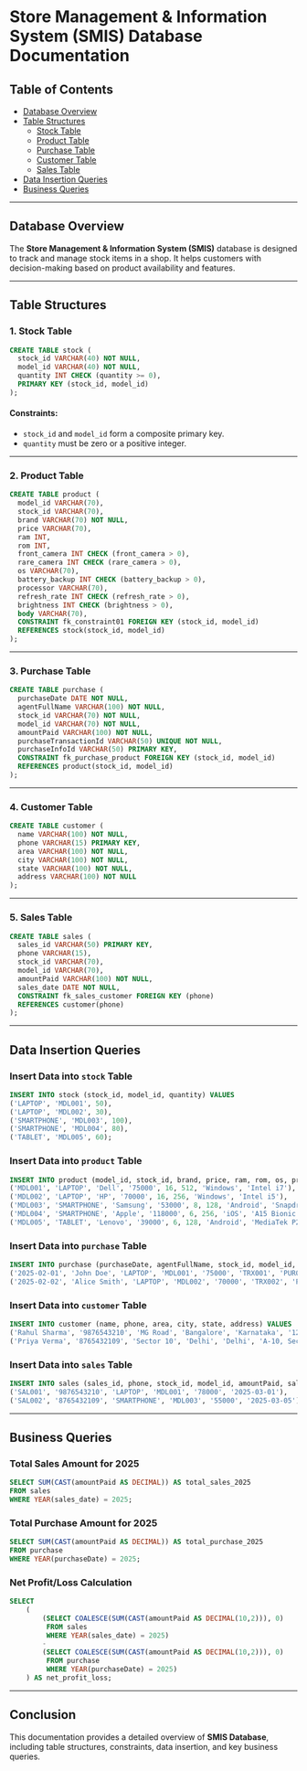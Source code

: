 # Store Management & Information System (SMIS) Database Documentation

## Table of Contents
- [Database Overview](#database-overview)
- [Table Structures](#table-structures)
  - [Stock Table](#stock-table)
  - [Product Table](#product-table)
  - [Purchase Table](#purchase-table)
  - [Customer Table](#customer-table)
  - [Sales Table](#sales-table)
- [Data Insertion Queries](#data-insertion-queries)
- [Business Queries](#business-queries)

---

## Database Overview
The **Store Management & Information System (SMIS)** database is designed to track and manage stock items in a shop. It helps customers with decision-making based on product availability and features.

---

## Table Structures

### 1. Stock Table
```sql
CREATE TABLE stock (
  stock_id VARCHAR(40) NOT NULL,
  model_id VARCHAR(40) NOT NULL,
  quantity INT CHECK (quantity >= 0),
  PRIMARY KEY (stock_id, model_id)
);
```
#### **Constraints:**
- `stock_id` and `model_id` form a composite primary key.
- `quantity` must be zero or a positive integer.

---

### 2. Product Table
```sql
CREATE TABLE product (
  model_id VARCHAR(70),
  stock_id VARCHAR(70),
  brand VARCHAR(70) NOT NULL,
  price VARCHAR(70),
  ram INT,
  rom INT,
  front_camera INT CHECK (front_camera > 0),
  rare_camera INT CHECK (rare_camera > 0),
  os VARCHAR(70),
  battery_backup INT CHECK (battery_backup > 0),
  processor VARCHAR(70),
  refresh_rate INT CHECK (refresh_rate > 0),
  brightness INT CHECK (brightness > 0),
  body VARCHAR(70),
  CONSTRAINT fk_constraint01 FOREIGN KEY (stock_id, model_id) 
  REFERENCES stock(stock_id, model_id)
);
```

---

### 3. Purchase Table
```sql
CREATE TABLE purchase (
  purchaseDate DATE NOT NULL,
  agentFullName VARCHAR(100) NOT NULL,
  stock_id VARCHAR(70) NOT NULL,
  model_id VARCHAR(70) NOT NULL,
  amountPaid VARCHAR(100) NOT NULL,
  purchaseTransactionId VARCHAR(50) UNIQUE NOT NULL,
  purchaseInfoId VARCHAR(50) PRIMARY KEY,
  CONSTRAINT fk_purchase_product FOREIGN KEY (stock_id, model_id) 
  REFERENCES product(stock_id, model_id)
);
```

---

### 4. Customer Table
```sql
CREATE TABLE customer (
  name VARCHAR(100) NOT NULL,
  phone VARCHAR(15) PRIMARY KEY,
  area VARCHAR(100) NOT NULL,
  city VARCHAR(100) NOT NULL,
  state VARCHAR(100) NOT NULL,
  address VARCHAR(100) NOT NULL
);
```

---

### 5. Sales Table
```sql
CREATE TABLE sales (
  sales_id VARCHAR(50) PRIMARY KEY,
  phone VARCHAR(15),
  stock_id VARCHAR(70),
  model_id VARCHAR(70),
  amountPaid VARCHAR(100) NOT NULL,
  sales_date DATE NOT NULL,
  CONSTRAINT fk_sales_customer FOREIGN KEY (phone) 
  REFERENCES customer(phone)
);
```

---

## Data Insertion Queries

### Insert Data into `stock` Table
```sql
INSERT INTO stock (stock_id, model_id, quantity) VALUES
('LAPTOP', 'MDL001', 50),
('LAPTOP', 'MDL002', 30),
('SMARTPHONE', 'MDL003', 100),
('SMARTPHONE', 'MDL004', 80),
('TABLET', 'MDL005', 60);
```

### Insert Data into `product` Table
```sql
INSERT INTO product (model_id, stock_id, brand, price, ram, rom, os, processor) VALUES
('MDL001', 'LAPTOP', 'Dell', '75000', 16, 512, 'Windows', 'Intel i7'),
('MDL002', 'LAPTOP', 'HP', '70000', 16, 256, 'Windows', 'Intel i5'),
('MDL003', 'SMARTPHONE', 'Samsung', '53000', 8, 128, 'Android', 'Snapdragon 888'),
('MDL004', 'SMARTPHONE', 'Apple', '118000', 6, 256, 'iOS', 'A15 Bionic'),
('MDL005', 'TABLET', 'Lenovo', '39000', 6, 128, 'Android', 'MediaTek P22');
```

### Insert Data into `purchase` Table
```sql
INSERT INTO purchase (purchaseDate, agentFullName, stock_id, model_id, amountPaid, purchaseTransactionId, purchaseInfoId) VALUES
('2025-02-01', 'John Doe', 'LAPTOP', 'MDL001', '75000', 'TRX001', 'PUR001'),
('2025-02-02', 'Alice Smith', 'LAPTOP', 'MDL002', '70000', 'TRX002', 'PUR002');
```

### Insert Data into `customer` Table
```sql
INSERT INTO customer (name, phone, area, city, state, address) VALUES
('Rahul Sharma', '9876543210', 'MG Road', 'Bangalore', 'Karnataka', '123, MG Road, Bangalore'),
('Priya Verma', '8765432109', 'Sector 10', 'Delhi', 'Delhi', 'A-10, Sector 10, Delhi');
```

### Insert Data into `sales` Table
```sql
INSERT INTO sales (sales_id, phone, stock_id, model_id, amountPaid, sales_date) VALUES
('SAL001', '9876543210', 'LAPTOP', 'MDL001', '78000', '2025-03-01'),
('SAL002', '8765432109', 'SMARTPHONE', 'MDL003', '55000', '2025-03-05');
```

---

## Business Queries

### Total Sales Amount for 2025
```sql
SELECT SUM(CAST(amountPaid AS DECIMAL)) AS total_sales_2025
FROM sales
WHERE YEAR(sales_date) = 2025;
```

### Total Purchase Amount for 2025
```sql
SELECT SUM(CAST(amountPaid AS DECIMAL)) AS total_purchase_2025
FROM purchase
WHERE YEAR(purchaseDate) = 2025;
```

### Net Profit/Loss Calculation
```sql
SELECT 
    (
        (SELECT COALESCE(SUM(CAST(amountPaid AS DECIMAL(10,2))), 0) 
         FROM sales 
         WHERE YEAR(sales_date) = 2025) 
        - 
        (SELECT COALESCE(SUM(CAST(amountPaid AS DECIMAL(10,2))), 0) 
         FROM purchase 
         WHERE YEAR(purchaseDate) = 2025) 
    ) AS net_profit_loss;
```

---

## Conclusion
This documentation provides a detailed overview of **SMIS Database**, including table structures, constraints, data insertion, and key business queries.
